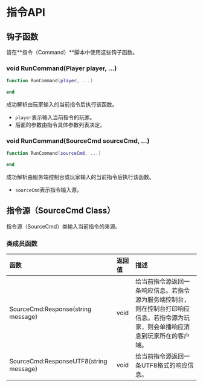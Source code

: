 # 指令API

## 钩子函数

请在**指令（Command）**脚本中使用这些钩子函数。

### void RunCommand\(Player player, ...\)

```lua
function RunCommand(player, ...)
    
end
```

成功解析由玩家输入的当前指令后执行该函数。

* `player`表示输入当前指令的玩家。
* 后面的参数由指令具体参数列表决定。

### void RunCommand\(SourceCmd sourceCmd, ...\)

```lua
function RunCommand(sourceCmd, ...)
    
end
```

成功解析由服务端控制台或玩家输入的当前指令后执行该函数。

* `sourceCmd`表示指令输入源。

## 指令源（SourceCmd Class）

指令源（SourceCmd）类输入当前指令的来源。

### 类成员函数

| 函数 | 返回值 | 描述 |
| :--- | :--- | :--- |
| SourceCmd:Response\(string message\) | void | 给当前指令源返回一条响应信息。若指令源为服务端控制台，则在控制台打印响应信息。若指令源为玩家，则会单播响应消息到玩家所在的客户端。 |
| SourceCmd:ResponseUTF8\(string message\) | void | 给当前指令源返回一条UTF8格式的响应信息。 |



